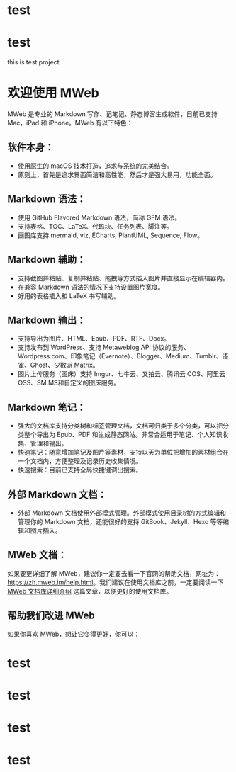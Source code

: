 # test
# test
this is test project


# 欢迎使用 MWeb

MWeb 是专业的 Markdown 写作、记笔记、静态博客生成软件，目前已支持 Mac，iPad 和 iPhone。MWeb 有以下特色：

## 软件本身：

* 使用原生的 macOS 技术打造，追求与系统的完美结合。
* 原则上，首先是追求界面简洁和高性能，然后才是强大易用，功能全面。

## Markdown 语法：

* 使用 GitHub Flavored Markdown 语法，简称 GFM 语法。
* 支持表格、TOC、LaTeX、代码块、任务列表、脚注等。
* 画图库支持 mermaid, viz, ECharts, PlantUML, Sequence, Flow。

## Markdown 辅助：

* 支持截图并粘贴、复制并粘贴、拖拽等方式插入图片并直接显示在编辑器内。
* 在兼容 Markdown 语法的情况下支持设置图片宽度。
* 好用的表格插入和 LaTeX 书写辅助。

## Markdown 输出：

* 支持导出为图片、HTML、Epub、PDF、RTF、Docx。
* 支持发布到 WordPress、支持 Metaweblog API 协议的服务、Wordpress.com、印象笔记（Evernote）、Blogger、Medium、Tumblr、语雀、Ghost、少数派 Matrix。
* 图片上传服务（图床）支持 Imgur、七牛云、又拍云、腾讯云 COS、阿里云 OSS、SM.MS和自定义的图床服务。

## Markdown 笔记：

* 强大的文档库支持分类树和标签管理文档，文档可归类于多个分类，可以把分类整个导出为 Epub、PDF 和生成静态网站。非常合适用于笔记、个人知识收集、管理和输出。
* 快速笔记：随意增加笔记及图片等素材，支持以天为单位把增加的素材组合在一个文档内，方便整理及记录历史收集情况。
* 快速搜索：目前已支持全局快捷键调出搜索。

## 外部 Markdown 文档：

* 外部 Markdown 文档使用外部模式管理。外部模式使用目录树的方式编辑和管理你的 Markdown 文档，还能很好的支持 GitBook、Jekyll、Hexo 等等编辑和图片插入。

## MWeb 文档：

如果要更详细了解 MWeb，建议你一定要去看一下官网的帮助文档，网址为：<https://zh.mweb.im/help.html>。我们建议在使用文档库之前，一定要阅读一下 [MWeb 文档库详细介绍](https://zh.mweb.im/mweb-library.html) 这篇文章，以便更好的使用文档库。

## 帮助我们改进 MWeb

如果你喜欢 MWeb，想让它变得更好，你可以：


# test
# test
# test
# test
